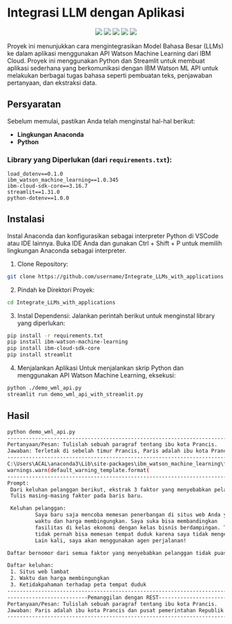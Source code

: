 # Integrasi LLM dengan Aplikasi
<div align="center">
<img src="https://img.shields.io/badge/Python-3670A0?style=for-the-badge&logo=python&logoColor=ffdd54">
<img src="https://img.shields.io/badge/Anaconda-3670A0?style=for-the-badge&logo=anaconda&logoColor=white">
<img src="https://img.shields.io/badge/IBM%20Cloud-005C8E?style=for-the-badge&logo=ibmcloud&logoColor=white">
<img src="https://img.shields.io/badge/Streamlit-FF4B5C?style=for-the-badge&logo=streamlit&logoColor=white">
<img src="https://img.shields.io/badge/License-MIT-yellowgreen?style=for-the-badge&logo=opensource&logoColor=white">

</div>

Proyek ini menunjukkan cara mengintegrasikan Model Bahasa Besar (LLMs) ke dalam aplikasi menggunakan API Watson Machine Learning dari IBM Cloud. Proyek ini menggunakan Python dan Streamlit untuk membuat aplikasi sederhana yang berkomunikasi dengan IBM Watson ML API untuk melakukan berbagai tugas bahasa seperti pembuatan teks, penjawaban pertanyaan, dan ekstraksi data.

## Persyaratan

Sebelum memulai, pastikan Anda telah menginstal hal-hal berikut:

- **Lingkungan Anaconda**
- **Python**

### Library yang Diperlukan (dari `requirements.txt`):

```text
load_dotenv==0.1.0
ibm_watson_machine_learning==1.0.345
ibm-cloud-sdk-core==3.16.7
streamlit==1.31.0
python-dotenv==1.0.0
```

## Instalasi
Instal Anaconda dan konfigurasikan sebagai interpreter Python di VSCode atau IDE lainnya.
Buka IDE Anda dan gunakan Ctrl + Shift + P untuk memilih lingkungan Anaconda sebagai interpreter.

1. Clone Repository:

```bash
git clone https://github.com/username/Integrate_LLMs_with_applications.git
```
2. Pindah ke Direktori Proyek:

```bash
cd Integrate_LLMs_with_applications
```

3. Instal Dependensi: Jalankan perintah berikut untuk menginstal library yang diperlukan:

```bash
pip install -r requirements.txt
pip install ibm-watson-machine-learning
pip install ibm-cloud-sdk-core
pip install streamlit
```
4. Menjalankan Aplikasi
Untuk menjalankan skrip Python dan menggunakan API Watson Machine Learning, eksekusi:

```bash
python ./demo_wml_api.py
streamlit run demo_wml_api_with_streamlit.py
```

## Hasil
```bash
python demo_wml_api.py
---------------------------------------------------------------------------
Pertanyaan/Pesan: Tulislah sebuah paragraf tentang ibu kota Prancis.
Jawaban: Terletak di sebelah timur Prancis, Paris adalah ibu kota Prancis. Ini juga merupakan kota dengan populasi terbanyak di Prancis dengan jumlah penduduk 2,2 juta orang. Ini adalah pusat parlemen Prancis, Majelis Nasional. Kota ini terletak di jantung Prancis dan dikelilingi oleh wilayah Île-de-France.
---------------------------------------------------------------------------
C:\Users\ACAL\anaconda3\Lib\site-packages\ibm_watson_machine_learning\foundation_models\utils\utils.py:273: LifecycleWarning: Model 'meta-llama/llama-2-13b-chat' dalam status kadaluarsa dari 26 Agustus 2024 sampai tidak ditentukan. ID model alternatif: Tidak ada. Rincian lebih lanjut: https://dataplatform.cloud.ibm.com/docs/content/wsj/analyze-data/fm-model-lifecycle.html?context=wx&audience=wdp
warnings.warn(default_warning_template.format(
---------------------------------------------------------------------------
Prompt:
 Dari keluhan pelanggan berikut, ekstrak 3 faktor yang menyebabkan pelanggan tidak puas.
 Tulis masing-masing faktor pada baris baru.

 Keluhan pelanggan:
         Saya baru saja mencoba memesan penerbangan di situs web Anda yang sangat lambat. Semua
         waktu dan harga membingungkan. Saya suka bisa membandingkan
         fasilitas di kelas ekonomi dengan kelas bisnis berdampingan. Tetapi saya
         tidak pernah bisa memesan tempat duduk karena saya tidak mengerti peta tempat duduk.
         Lain kali, saya akan menggunakan agen perjalanan!

Daftar bernomor dari semua faktor yang menyebabkan pelanggan tidak puas:

Daftar keluhan:
 1. Situs web lambat
 2. Waktu dan harga membingungkan
 3. Ketidakpahaman terhadap peta tempat duduk
---------------------------------------------------------------------------
--------------------------Pemanggilan dengan REST-------------------------------------------
Pertanyaan/Pesan: Tulislah sebuah paragraf tentang ibu kota Prancis.
Jawaban: Paris adalah ibu kota Prancis dan pusat pemerintahan Republik Prancis. Kota ini terletak di jantung wilayah Ile-de-France, dan penduduknya disebut Parisien. Nama resmi kota ini adalah "Paris" (dalam bahasa Prancis) atau "Roubaix" (dalam bahasa Occitan).
---------------------------------------------------------------------------
